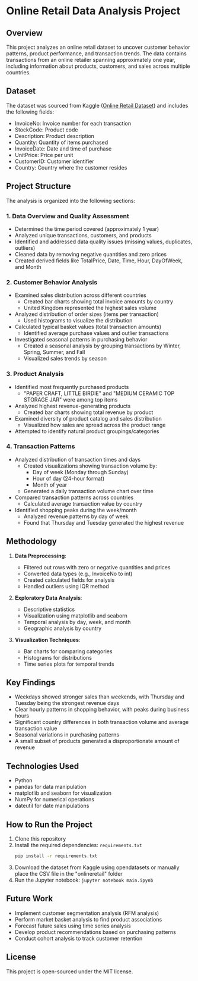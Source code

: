 # Online Retail Data Analysis Project

## Overview
This project analyzes an online retail dataset to uncover customer behavior patterns, product performance, and transaction trends. The data contains transactions from an online retailer spanning approximately one year, including information about products, customers, and sales across multiple countries.

## Dataset
The dataset was sourced from Kaggle ([Online Retail Dataset](https://www.kaggle.com/datasets/vijayuv/onlineretail)) and includes the following fields:
- InvoiceNo: Invoice number for each transaction
- StockCode: Product code
- Description: Product description
- Quantity: Quantity of items purchased
- InvoiceDate: Date and time of purchase
- UnitPrice: Price per unit
- CustomerID: Customer identifier
- Country: Country where the customer resides

## Project Structure
The analysis is organized into the following sections:

### 1. Data Overview and Quality Assessment
- Determined the time period covered (approximately 1 year)
- Analyzed unique transactions, customers, and products
- Identified and addressed data quality issues (missing values, duplicates, outliers)
- Cleaned data by removing negative quantities and zero prices
- Created derived fields like TotalPrice, Date, Time, Hour, DayOfWeek, and Month

### 2. Customer Behavior Analysis
- Examined sales distribution across different countries
  - Created bar charts showing total invoice amounts by country
  - United Kingdom represented the highest sales volume
- Analyzed distribution of order sizes (items per transaction)
  - Used histograms to visualize the distribution
- Calculated typical basket values (total transaction amounts)
  - Identified average purchase values and outlier transactions
- Investigated seasonal patterns in purchasing behavior
  - Created a seasonal analysis by grouping transactions by Winter, Spring, Summer, and Fall
  - Visualized sales trends by season

### 3. Product Analysis
- Identified most frequently purchased products
  - "PAPER CRAFT, LITTLE BIRDIE" and "MEDIUM CERAMIC TOP STORAGE JAR" were among top items
- Analyzed highest revenue-generating products
  - Created bar charts showing total revenue by product
- Examined diversity of product catalog and sales distribution
  - Visualized how sales are spread across the product range
- Attempted to identify natural product groupings/categories

### 4. Transaction Patterns
- Analyzed distribution of transaction times and days
  - Created visualizations showing transaction volume by:
    - Day of week (Monday through Sunday)
    - Hour of day (24-hour format)
    - Month of year
  - Generated a daily transaction volume chart over time
- Compared transaction patterns across countries
  - Calculated average transaction value by country
- Identified shopping peaks during the week/month
  - Analyzed revenue patterns by day of week
  - Found that Thursday and Tuesday generated the highest revenue

## Methodology
1. **Data Preprocessing**:
   - Filtered out rows with zero or negative quantities and prices
   - Converted data types (e.g., InvoiceNo to int)
   - Created calculated fields for analysis
   - Handled outliers using IQR method

2. **Exploratory Data Analysis**:
   - Descriptive statistics
   - Visualization using matplotlib and seaborn
   - Temporal analysis by day, week, and month
   - Geographic analysis by country

3. **Visualization Techniques**:
   - Bar charts for comparing categories
   - Histograms for distributions
   - Time series plots for temporal trends

## Key Findings
- Weekdays showed stronger sales than weekends, with Thursday and Tuesday being the strongest revenue days
- Clear hourly patterns in shopping behavior, with peaks during business hours
- Significant country differences in both transaction volume and average transaction value
- Seasonal variations in purchasing patterns
- A small subset of products generated a disproportionate amount of revenue

## Technologies Used
- Python
- pandas for data manipulation
- matplotlib and seaborn for visualization
- NumPy for numerical operations
- dateutil for date manipulations

## How to Run the Project
1. Clone this repository
2. Install the required dependencies: `requirements.txt`
   ```bash
   pip install -r requirements.txt
   ```
3. Download the dataset from Kaggle using opendatasets or manually place the CSV file in the "onlineretail" folder
4. Run the Jupyter notebook: `jupyter notebook main.ipynb`

## Future Work
- Implement customer segmentation analysis (RFM analysis)
- Perform market basket analysis to find product associations
- Forecast future sales using time series analysis
- Develop product recommendations based on purchasing patterns
- Conduct cohort analysis to track customer retention

## License
This project is open-sourced under the MIT license.
